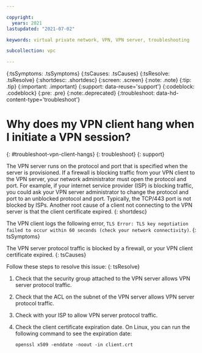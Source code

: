 ```yaml
---

copyright:
  years: 2021
lastupdated: "2021-07-02"

keywords: virtual private network, VPN, VPN server, troubleshooting

subcollection: vpc

---
```


{:tsSymptoms: .tsSymptoms}
{:tsCauses: .tsCauses}
{:tsResolve: .tsResolve}
{:shortdesc: .shortdesc}
{:screen: .screen}
{:note: .note}
{:tip: .tip}
{:important: .important}
{:support: data-reuse='support'}
{:codeblock: .codeblock}
{:pre: .pre}
{:note:.deprecated}
{:troubleshoot: data-hd-content-type='troubleshoot'}

# Why does my VPN client hang when I initiate a VPN session?
{: #troubleshoot-vpn-client-hangs}
{: troubleshoot}
{: support}

The VPN server runs on the protocol and port that is specified when the server is provisioned. If a firewall is blocking traffic from your VPN client to the VPN server, your network administrator must open the protocol and port. For example, if your internet service provider (ISP) is blocking traffic, you could ask your VPN server administrator to change the protocol and port to an unblocked protocol and port. Typically, the TCP/443 port is not blocked by ISPs. Another root cause of a client not connecting to the VPN server is that the client certificate expired.
{: shortdesc}

The VPN client logs the following error, `TLS Error: TLS key negotiation failed to occur within 60 seconds (check your network connectivity)`.
{: tsSymptoms}

The VPN server protocol traffic is blocked by a firewall, or your VPN client certificate expired.
{: tsCauses}

Follow these steps to resolve this issue:
{: tsResolve}

1. Check that the security group attached to the VPN server allows VPN server protocol traffic.
2. Check that the ACL on the subnet of the VPN server allows VPN server protocol traffic.
3. Check with your ISP to allow VPN server protocol traffic.
4. Check the client certificate expiration date. On Linux, you can run the following command to see the expiration date:

   `openssl x509 -enddate -noout -in client.crt`
